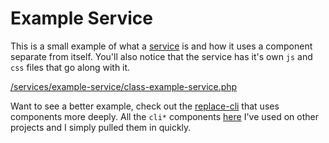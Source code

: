 # Example Service

This is a small example of what a [service](/services) is and how it uses a component separate from itself. You'll also notice that the service has it's own `js` and `css` files that go along with it. 

[/services/example-service/class-example-service.php](/services/example-service/class-example-service.php)

Want to see a better example, check out the [replace-cli](/services/replace-cli) that uses components more deeply. All the `cli*` components [here](/components/) I've used on other projects and I simply pulled them in quickly.
